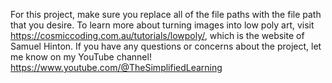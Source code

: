 For this project, make sure you replace all of the file paths with the file path that you desire.
To learn more about turning images into low poly art, visit https://cosmiccoding.com.au/tutorials/lowpoly/, which is the website of Samuel Hinton.
If you have any questions or concerns about the project, let me know on my YouTube channel! https://www.youtube.com/@TheSimplifiedLearning 

